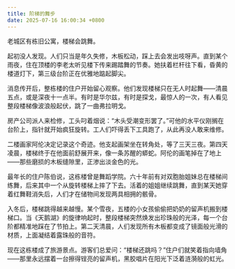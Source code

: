 ```yaml
---
title: 阶梯的舞步
date: 2025-07-16 16:00:34 +0800
---
```


老城区有栋旧公寓，楼梯会跳舞。

起初没人发现。人们只当是年久失修，木板松动，踩上去会发出吱呀声。直到某个雨夜，住在顶楼的李老太听见楼下传来踢踏舞的节奏。她扶着栏杆往下看，昏黄的楼道灯下，第三级台阶正在优雅地踮起脚尖。

消息传开后，整栋楼的住户开始留心观察。他们发现楼梯只在无人时起舞——清晨五点，或是深夜十一点半。有时是华尔兹，有时是探戈，最惊人的一次，有人看见整段楼梯像波浪般起伏，跳了一曲弗拉明戈。

房产公司派人来检修，工头叼着烟说：“木头受潮变形罢了。”可他的水平仪刚搁在台阶上，指针就开始疯狂旋转。工人们吓得丢下工具跑了，从此再没人敢来维修。

二楼画家阿伦决定记录这个奇迹。他支起画架坐在转角处，等了三天三夜。第四天凌晨，楼梯终于在他面前舒展开来，像一条苏醒的蟒蛇。阿伦的画笔掉在了地上——那些磨损的木板缝隙里，正渗出淡金色的光。

最年长的住户陈伯说，这栋楼曾是舞蹈学院。六十年前有对双胞胎姐妹总在楼梯间练舞，后来其中一个从旋转楼梯上摔了下去。活着的姐姐继续跳舞，直到某天她穿着红舞鞋消失后，人们才在储物间发现两具相拥的骸骨。

入冬后，楼梯跳得越来越慢。某个雪夜，五楼的小女孩偷偷把奶奶的留声机搬到楼梯口。当《天鹅湖》的旋律响起时，整段楼梯突然焕发出珍珠般的光泽，每一个台阶都精准地踩在了节拍上。第二天清晨，人们发现所有木板都变成了镜面般光滑的材质，上面凝结着露珠般的音符。

现在这栋楼成了旅游景点。游客们总爱问：“楼梯还跳吗？”住户们就笑着指向墙角——那里永远摆着一台擦得锃亮的留声机，黑胶唱片在阳光下泛着涟漪般的虹光。
